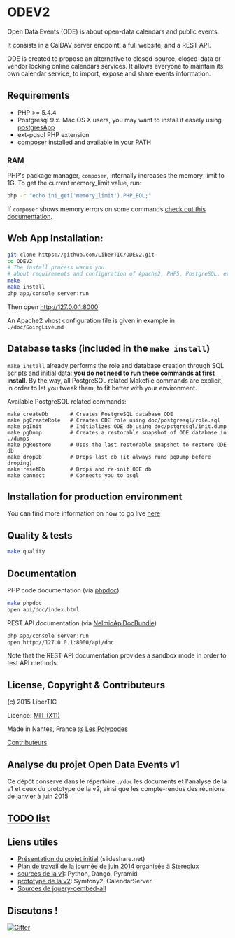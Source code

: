 # ODEV2

Open Data Events (ODE) is about open-data calendars and public events.

It consists in a CalDAV server endpoint, a full website, and a REST API.

ODE is created to propose an alternative to closed-source, closed-data or vendor locking online calendars services. It allows everyone to maintain its own calendar service, to import, expose and share events information.

## Requirements

- PHP >= 5.4.4
- Postgresql 9.x. Mac OS X users, you may want to install it easely using [postgresApp](http://postgresapp.com/)
- ext-pgsql PHP extension
- [composer](https://getcomposer.org/doc/00-intro.md#globally) installed and available in your PATH

### RAM

PHP's package manager, `composer`, internally increases the memory_limit to 1G. To get the current memory_limit value, run:

```bash
php -r "echo ini_get('memory_limit').PHP_EOL;"
```

If `composer` shows memory errors on some commands [check out this documentation](https://getcomposer.org/doc/articles/troubleshooting.md#memory-limit-errors).

## Web App Installation:

```bash
git clone https://github.com/LiberTIC/ODEV2.git
cd ODEV2
# The install process warns you
# about requirements and configuration of Apache2, PHP5, PostgreSQL, etc.
make
make install
php app/console server:run
```

Then open http://127.0.0.1:8000

An Apache2 vhost configuration file is given in example in `./doc/GoingLive.md`

## Database tasks (included in the `make install`)

`make install` already performs the role and database creation through SQL scripts and initial data: __you do not need to run these commands at first install__. By the way, all PostgreSQL related Makefile commands are explicit, in order to let you tweak them, to fit better with your environment.

Available PostgreSQL related commands:

```
make createDb       # Creates PostgreSQL database ODE
make pgCreateRole   # Creates ODE role using doc/postgresql/role.sql
make pgInit         # Initializes ODE db using doc/pstgresql/init.dump
make pgDump         # Creates a restorable snapshot of ODE database in ./dumps
make pgRestore      # Uses the last restorable snapshot to restore ODE db
make dropDb         # Drops last db (it always runs pgDump before droping)
make resetDb        # Drops and re-init ODE db
make connect        # Connects you to psql 
```

## Installation for production environment

You can find more information on how to go live [here](doc/GoingLive.md)

## Quality & tests

```bash
make quality
```

## Documentation

PHP code documentation (via [phpdoc](http://phpdoc.org/))

```bash
make phpdoc
open api/doc/index.html
```

REST API documentation (via [NelmioApiDocBundle](https://github.com/nelmio/NelmioApiDocBundle))

```bash
php app/console server:run
open http://127.0.0.1:8000/api/doc
```

Note that the REST API documentation provides a sandbox mode in order to test API methods.

## License, Copyright & Contributeurs

(c) 2015 LiberTIC

Licence: [MIT (X11)](http://en.wikipedia.org/wiki/MIT_License)

Made in Nantes, France @ [Les Polypodes](http://lespolypodes.com)

[Contributeurs](https://github.com/LiberTIC/ODEV2/graphs/contributors)

## Analyse du projet Open Data Events v1

Ce dépôt conserve dans le répertoire `./doc` les documents et l'analyse de la v1 et ceux du prototype de la v2, ainsi que les compte-rendus des réunions de janvier à juin 2015 

## [TODO list](doc/TODO_list.md)

## Liens utiles

- [Présentation du projet initial](http://fr.slideshare.net/libertic/lancement-projet-ode-culture) (slideshare.net)
- [Plan de travail de la journée de juin 2014 organisée à Stereolux](http://www.stereolux.org/labo-arts-techs/ouverture-des-donnees-evenementielles-lancement-officiel-du-site-10-06-2014)
- [sources de la v1](https://github.com/LiberTIC/ODE): Python, Dango, Pyramid
- [prototype de la v2](https://github.com/polypodes/CalDAVClientPrototype): Symfony2, CalendarServer
- [Sources de jquery-oembed-all](https://github.com/nfl/jquery-oembed-all)

## Discutons !

[![Gitter](https://badges.gitter.im/Join%20Chat.svg)](https://gitter.im/LiberTIC/ODEV2?utm_source=badge&utm_medium=badge&utm_campaign=pr-badge&utm_content=badge)

